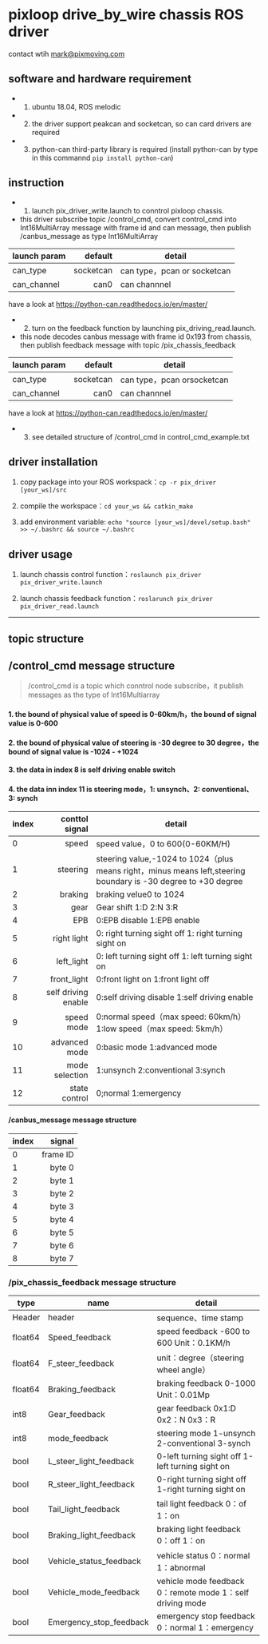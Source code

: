 # __pixloop drive_by_wire chassis ROS driver__

contact wtih <mark@pixmoving.com>

## software and hardware requirement
* 1. ubuntu 18.04, ROS melodic
* 2. the driver support peakcan and socketcan, so can card drivers are required
* 3. python-can third-party library is required (install python-can by type in this commannd `pip install python-can`)

## __instruction__
* 1. launch pix_driver_write.launch to conntrol pixloop chassis. 
* this driver subscribe topic /control_cmd, convert control_cmd into Int16MultiArray message with frame id and can message, then publish /canbus_message as type Int16MultiArray

| launch param| default  | detail |
| --------   | -----:  | ----- |
| can_type | socketcan | can type，pcan or socketcan |
| can_channel | can0 | can channnel |
have a look at <https://python-can.readthedocs.io/en/master/>

* 2. turn on the feedback function by launching pix_driving_read.launch.
* this node decodes canbus message with frame id 0x193 from chassis, then publish feedback message with topic /pix_chassis_feedback

| launch param| default  | detail |
| --------   | -----:  | ----- |
| can_type | socketcan | can type，pcan orsocketcan |
| can_channel | can0 | can channnel |
have a look at <https://python-can.readthedocs.io/en/master/>

* 3. see detailed structure of /control_cmd in control_cmd_example.txt

## __driver installation__


1. copy package into your ROS workspack：`cp -r pix_driver [your_ws]/src`

2. compile the workspace：`cd your_ws && catkin_make`

3. add environment variable: ` echo "source [your_ws]/devel/setup.bash" >> ~/.bashrc && source ~/.bashrc `


## __driver usage__

1. launch chassis control function：`roslaunch pix_driver pix_driver_write.launch`

2. launch chassis feedback function：`roslarunch pix_driver pix_driver_read.launch`

------
## __topic structure__
## /control_cmd message structure
> /control_cmd is a topic which conntrol node subscribe，it publish messages as the type of Int16Multiarray

#### 1. the bound of physical value of speed is 0-60km/h，the bound of signal value is 0-600
#### 2. the bound of physical value of steering is -30 degree to 30 degree，the bound of signal value is -1024 - +1024
#### 3. the data in index 8 is self driving enable switch
#### 4. the data inn index 11 is steering mode，1: unsynch、2: conventional、3: synch


| index        | conttol signal  | detail |
| --------   | -----:  | ----- |
| 0 |  speed | speed value，0 to 600(0-60KM/H)|
| 1 |  steering| steering value,-1024 to 1024（plus means right，minus means left,steering boundary is -30 degree to +30 degree|
| 2 | braking| braking velue0 to 1024|
| 3 | gear | Gear shift 1:D 2:N 3:R |
| 4 | EPB | 0:EPB disable 1:EPB enable |
| 5|  right light| 0: right turning sight off 1: right turning sight on |
| 6| left_light | 0: left turning sight off 1: left turning sight on|
| 7|  front_light| 0:front light on 1:front light off |
| 8| self driving enable | 0:self driving disable   1:self driving enable |
| 9| speed mode | 0:normal speed（max speed: 60km/h）  1:low speed（max speed: 5km/h）|
| 10| advanced mode | 0:basic mode 1:advanced mode |
| 11| mode selection | 1:unsynch 2:conventional 3:synch|
| 12| state control | 0;normal 1:emergency |


#### /canbus_message message structure
| index        | signal |
| --------   | -----:  | 
| 0 |  frame ID| 
| 1 | byte 0|
| 2 | byte 1|
| 3 | byte 2|
| 4 | byte 3|
| 5 | byte 4|
| 6 | byte 5|
| 7 | byte 6|
| 8 | byte 7|

### /pix_chassis_feedback message structure
| type | name | detail |
| --------   | -----  | ----|
| Header | header | sequence、time stamp
| float64 | Speed_feedback | speed feedback  -600 to 600    Unit：0.1KM/h|
| float64 | F_steer_feedback | unit：degree（steering wheel angle）|
| float64 | Braking_feedback | braking feedback  0-1000  Unit：0.01Mp|
| int8 | Gear_feedback | gear feedback 0x1:D 0x2：N 0x3：R|
| int8 | mode_feedback | steering mode 1-unsynch 2-conventional 3-synch|
| bool | L_steer_light_feedback | 0-left turning sight off 1-left turning sight on|
| bool | R_steer_light_feedback | 0-right turning sight off 1-right turning sight on|
| bool | Tail_light_feedback | tail light feedback 0：of 1：on|
| bool | Braking_light_feedback| braking light feedback 0：off 1：on|
| bool | Vehicle_status_feedback| vehicle status 0：normal 1：abnormal|
| bool | Vehicle_mode_feedback| vehicle mode feedback 0：remote mode 1：self driving mode|
| bool | Emergency_stop_feedback| emergency stop feedback 0：normal 1：emergency|
